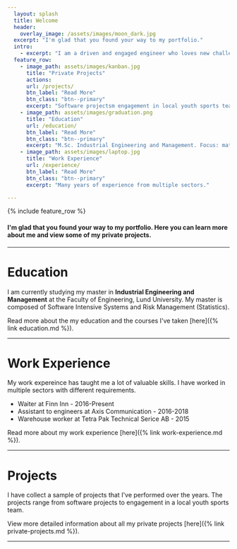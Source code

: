 ```yaml
---
  layout: splash
  title: Welcome
  header:
    overlay_image: /assets/images/moon_dark.jpg
  excerpt: "I'm glad that you found your way to my portfolio."
  intro: 
    - excerpt: "I am a driven and engaged engineer who loves new challenges. I have a diverse set of skills combining software, mathematics and management."
  feature_row:
    - image_path: assets/images/kanban.jpg
      title: "Private Projects"
      actions:
      url: /projects/
      btn_label: "Read More"
      btn_class: "btn--primary"
      excerpt: "Software projectsm engagement in local youth sports team and much more."
    - image_path: assets/images/graduation.png
      title: "Education"
      url: /education/
      btn_label: "Read More"
      btn_class: "btn--primary"
      excerpt: "M.Sc. Industrial Engineering and Management. Focus: mathematics and software development." 
    - image_path: assets/images/laptop.jpg 
      title: "Work Experience"
      url: /experience/
      btn_label: "Read More"
      btn_class: "btn--primary"
      excerpt: "Many years of experience from multiple sectors."

---
```


{% include feature_row %}
#### I'm glad that you found your way to my portfolio. Here you can learn more about me and view some of my private projects.
--- 
# Education
I am currently studying my master in **Industrial Engineering and Management** at the Faculty of Engineering, Lund University. My master is composed of Software Intensive Systems and Risk Management (Statistics).

Read more about the my education and the courses I've taken [here]({% link education.md %}). 

---

# Work Experience 
My work expereince has taught me a lot of valuable skills. I have worked in multiple sectors with different requirements.
- Waiter at Finn Inn - 2016-Present
- Assistant to engineers at Axis Communication - 2016-2018
- Warehouse worker at Tetra Pak Technical Serice AB - 2015

Read more about my work experience [here]({% link work-experience.md %}). 

---

#  Projects
I have collect a sample of projects that I've performed over the years. The projects range from software projects to engagement in a local youth sports team.

View more detailed information about all my private projects [here]({% link private-projects.md %}). 

--- 
